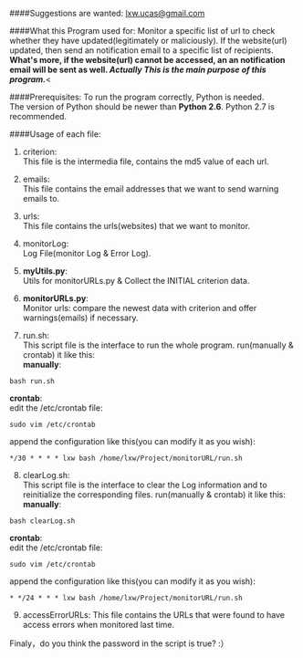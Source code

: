 ####Suggestions are wanted:
lxw.ucas@gmail.com


####What this Program used for:
Monitor a specific list of url to check whether they have updated(legitimately or maliciously). If the website(url) updated, then send an notification email to a specific list of recipients.<br>
**What's more, if the website(url) cannot be accessed, an an notification email will be sent as well. _Actually This is the main purpose of this program._**<<br>

####Prerequisites:
To run the program correctly, Python is needed.<br>
The version of Python should be newer than **Python 2.6**. Python 2.7 is recommended.

####Usage of each file:
1. criterion:<br>
This file is the intermedia file, contains the md5 value of each url.

2. emails:<br>
This file contains the email addresses that we want to send warning emails to.

3. urls:<br>
This file contains the urls(websites) that we want to monitor.

4. monitorLog:<br>
Log File(monitor Log & Error Log).

5. **myUtils.py**:<br>
Utils for monitorURLs.py & Collect the INITIAL criterion data.

6. **monitorURLs.py**:<br>
Monitor urls: compare the newest data with criterion and offer warnings(emails) if necessary.

7. run.sh:<br>
This script file is the interface to run the whole program. run(manually & crontab) it like this:<br>
**manually**:<br>
 ```
 bash run.sh
 ```
**crontab**:<br>
edit the /etc/crontab file:<br>
 ```
 sudo vim /etc/crontab
 ```
append the configuration like this(you can modify it as you wish):<br>
 ```
 */30 * * * * lxw bash /home/lxw/Project/monitorURL/run.sh
 ```

8. clearLog.sh:<br>
This script file is the interface to clear the Log information and to reinitialize the corresponding files. run(manually & crontab) it like this:<br>
**manually**:<br>
 ```
 bash clearLog.sh
 ```
**crontab**:<br>
edit the /etc/crontab file:<br>
 ```
 sudo vim /etc/crontab
 ```
append the configuration like this(you can modify it as you wish):<br>
 ```
 * */24 * * * lxw bash /home/lxw/Project/monitorURL/run.sh
 ```

9. accessErrorURLs:
This file contains the URLs that were found to have access errors when monitored last time.

Finaly，do you think the password in the script is true?  :） 
